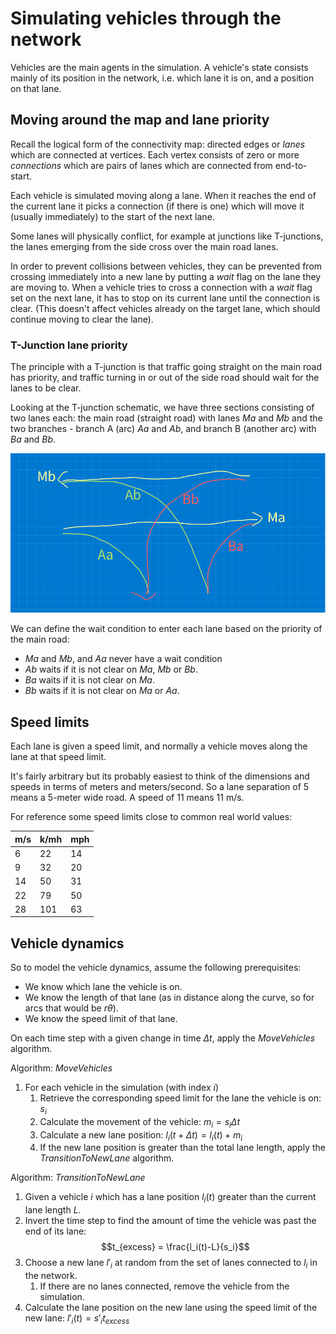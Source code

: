 # Simulating vehicles through the network

Vehicles are the main agents in the simulation. A vehicle's state
consists mainly of its position in the network, i.e. which lane
it is on, and a position on that lane.

## Moving around the map and lane priority

Recall the logical form of the connectivity map: directed edges or 
_lanes_ which are connected at vertices. Each vertex consists of zero
or more _connections_ which are pairs of lanes which are connected
from end-to-start.

Each vehicle is simulated moving along a lane. When it reaches the end
of the current lane it picks a connection (if there is one) which will
move it (usually immediately) to the start of the next lane.

Some lanes will physically conflict, for example at junctions like 
T-junctions, the lanes emerging from the side cross over the main road
lanes.

In order to prevent collisions between vehicles, they can be prevented
from crossing immediately into a new lane by putting a _wait_ flag on the
lane they are moving to. When a vehicle tries to cross a connection with 
a _wait_ flag set on the next lane, it has to stop on its current lane
until the connection is clear. (This doesn't affect vehicles already on
the target lane, which should continue moving to clear the lane).

### T-Junction lane priority

The principle with a T-junction is that traffic going straight on the
main road has priority, and traffic turning in or out of the side road
should wait for the lanes to be clear.

Looking at the T-junction schematic, we have three sections consisting
of two lanes each: the main road (straight road) with lanes 
_Ma_ and _Mb_ and the two branches - branch A (arc) _Aa_ and _Ab_, 
and branch B (another arc) with _Ba_ and _Bb_.

![](images/t-junction-labels.png)

We can define the wait condition to enter each lane based on the priority
of the main road:

* _Ma_ and _Mb_, and _Aa_ never have a wait condition
* _Ab_ waits if it is not clear on _Ma_, _Mb_ or _Bb_.
* _Ba_ waits if it is not clear on _Ma_.
* _Bb_ waits if it is not clear on _Ma_ or _Aa_.

## Speed limits

Each lane is given a speed limit, and normally a vehicle moves
along the lane at that speed limit.

It's fairly arbitrary but its probably easiest to think of the
dimensions and speeds in terms of meters and meters/second. So a lane
separation of 5 means a 5-meter wide road. A speed of 11 means 11 m/s.

For reference some speed limits close to common real world values:

| m/s | k/mh | mph |
| --- | ---- | --- |
|   6 |   22 |  14 |
|   9 |   32 |  20 |
|  14 |   50 |  31 |
|  22 |   79 |  50 |
|  28 |  101 |  63 |

## Vehicle dynamics

So to model the vehicle dynamics, assume the following prerequisites:

* We know which lane the vehicle is on.
* We know the length of that lane (as in distance along the curve, so
  for arcs that would be $r\theta$).
* We know the speed limit of that lane.

On each time step with a given change in time $\Delta t$, apply the _MoveVehicles_ algorithm.

Algorithm: _MoveVehicles_

1. For each vehicle in the simulation (with index $i$)
    1. Retrieve the corresponding speed limit for the lane the
       vehicle is on: $s_i$
    2. Calculate the movement of the vehicle: $m_i = s_i \Delta t$
    3. Calculate a new lane position: $l_i(t+\Delta t) = l_i(t) + m_i$
    4. If the new lane position is greater than the total lane length,
       apply the _TransitionToNewLane_ algorithm.

Algorithm: _TransitionToNewLane_

1. Given a vehicle $i$ which has a lane position $l_i(t)$ greater than
   the current lane length $L$.
2. Invert the time step to find the amount of time the vehicle was
   past the end of its lane:
   $$t_{excess} = \frac{l_i(t)-L}{s_i}$$
3. Choose a new lane $l'_i$ at random from the set of lanes connected
   to $l_i$ in the network.
   1. If there are no lanes connected, remove the vehicle from 
      the simulation.
5. Calculate the lane position on the new lane using the speed limit
   of the new lane: $l'_i(t) = s'_i t_{excess}$